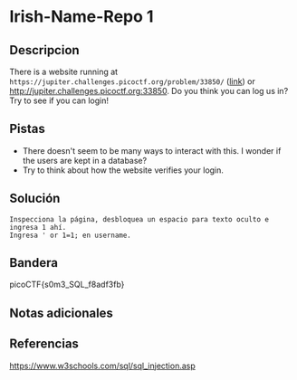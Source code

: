 # Irish-Name-Repo 1

## Descripcion
There is a website running at `https://jupiter.challenges.picoctf.org/problem/33850/` ([link](https://jupiter.challenges.picoctf.org/problem/33850/)) or http://jupiter.challenges.picoctf.org:33850. Do you think you can log us in? Try to see if you can login!

## Pistas
- There doesn't seem to be many ways to interact with this. I wonder if the users are kept in a database?
- Try to think about how the website verifies your login.

## Solución

```
Inspecciona la página, desbloquea un espacio para texto oculto e ingresa 1 ahí.
Ingresa ' or 1=1; en username.
```

## Bandera
picoCTF{s0m3_SQL_f8adf3fb}

## Notas adicionales

## Referencias
https://www.w3schools.com/sql/sql_injection.asp